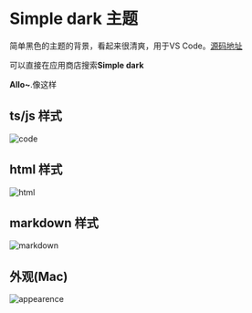 # Simple dark 主题

简单黑色的主题的背景，看起来很清爽，用于VS Code。[源码地址](https://github.com/HondryTravis/simple-dark)

可以直接在应用商店搜索**Simple dark**

**Allo~**.像这样

## ts/js 样式

![code](/images/tscode.png)

## html 样式

![html](/images/html.png)

## markdown 样式

![markdown](/images/markdown.png)

## 外观(Mac)

![appearence](/images/appearence.png)
